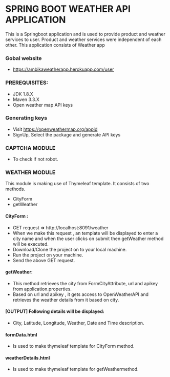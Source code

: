   
# SPRING BOOT WEATHER API APPLICATION
This is a Springboot application and is used to provide product and weather services to user. Product and weather services were independent of each other.
This application consists of Weather app

### Gobal website
* https://ambikaweatherapp.herokuapp.com/user

### PREREQUISITES:
 * JDK 1.8.X 
 * Maven 3.3.X 
 * Open weather map API keys 
### Generating keys 
* Visit https://openweathermap.org/appid 
* SignUp, Select the package and generate API keys

### CAPTCHA MODULE
* To check if not robot.

### WEATHER MODULE
This module is making use of Thymeleaf template.
It consists of two methods.
* CityForm
* getWeather
#### CityForm : 
* GET request => http://localhost:8091/weather
* When we make this request , an template will be displayed to enter a city name and when the user clicks on submit then getWeather method will be executed.
* Download/Clone the project on to your local machine.
* Run the project on your machine.
* Send the above GET request.

####	getWeather:
* This method retrieves the city from FormCityAttribute, url and apikey from application.properties.
* Based on url and apikey , it gets access to OpenWeatherAPI and retrieves the weather details from it based on city.

#### [OUTPUT] Following details will be displayed: 
* City, Latitude, Longitude, Weather, Date and Time description.


#### formData.html 
* Is used to make thymeleaf template for CityForm method.

#### weatherDetails.html 
* Is used to make thymeleaf template for getWeathermethod.




